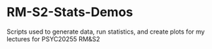 # RM-S2-Stats-Demos
Scripts used to generate data, run statistics, and create plots for my lectures for PSYC20255 RM&amp;S2
